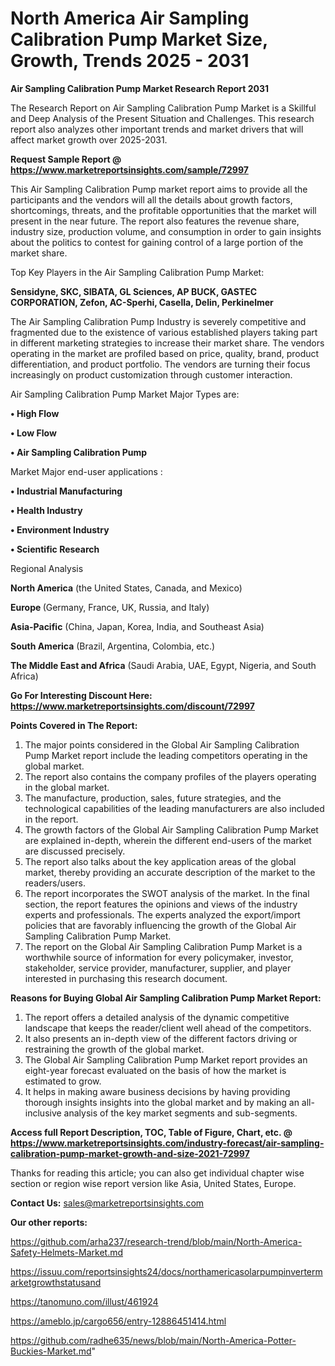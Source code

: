 # North America  Air Sampling Calibration Pump Market Size, Growth, Trends 2025 - 2031

<strong>Air Sampling Calibration Pump Market Research Report 2031</strong>

The Research Report on Air Sampling Calibration Pump Market is a Skillful and Deep Analysis of the Present Situation and Challenges. This research report also analyzes other important trends and market drivers that will affect market growth over 2025-2031.

<strong>Request Sample Report @ <a href=https://www.marketreportsinsights.com/sample/72997>https://www.marketreportsinsights.com/sample/72997</a></strong>

This Air Sampling Calibration Pump market report aims to provide all the participants and the vendors will all the details about growth factors, shortcomings, threats, and the profitable opportunities that the market will present in the near future. The report also features the revenue share, industry size, production volume, and consumption in order to gain insights about the politics to contest for gaining control of a large portion of the market share.

Top Key Players in the Air Sampling Calibration Pump Market:

<strong>Sensidyne, SKC, SIBATA, GL Sciences, AP BUCK, GASTEC CORPORATION, Zefon, AC-Sperhi, Casella, Delin, Perkinelmer</strong>

The Air Sampling Calibration Pump Industry is severely competitive and fragmented due to the existence of various established players taking part in different marketing strategies to increase their market share. The vendors operating in the market are profiled based on price, quality, brand, product differentiation, and product portfolio. The vendors are turning their focus increasingly on product customization through customer interaction.

Air Sampling Calibration Pump Market Major Types are:

<strong>• High Flow

• Low Flow

• Air Sampling Calibration Pump</strong>

Market Major end-user applications :

<strong>• Industrial Manufacturing

• Health Industry

• Environment Industry

• Scientific Research</strong>

Regional Analysis

</u><strong><b>North America</b></strong> (the United States, Canada, and Mexico)

<strong><b>Europe </b></strong>(Germany, France, UK, Russia, and Italy)

<strong><b>Asia-Pacific</b></strong> (China, Japan, Korea, India, and Southeast Asia)

<strong><b>South America</b></strong> (Brazil, Argentina, Colombia, etc.)

<strong><b>The Middle East and Africa</b></strong> (Saudi Arabia, UAE, Egypt, Nigeria, and South Africa)

<strong>Go For Interesting Discount Here: <a href=https://www.marketreportsinsights.com/discount/72997>https://www.marketreportsinsights.com/discount/72997</a></strong>

<strong>Points Covered in The Report:</strong>
<ol>
  <li>The major points considered in the Global Air Sampling Calibration Pump Market report include the leading competitors operating in the global market.</li>
  <li>The report also contains the company profiles of the players operating in the global market.</li>
  <li>The manufacture, production, sales, future strategies, and the technological capabilities of the leading manufacturers are also included in the report.</li>
  <li>The growth factors of the Global Air Sampling Calibration Pump Market are explained in-depth, wherein the different end-users of the market are discussed precisely.</li>
  <li>The report also talks about the key application areas of the global market, thereby providing an accurate description of the market to the readers/users.</li>
  <li>The report incorporates the SWOT analysis of the market. In the final section, the report features the opinions and views of the industry experts and professionals. The experts analyzed the export/import policies that are favorably influencing the growth of the Global Air Sampling Calibration Pump Market.</li>
  <li>The report on the Global Air Sampling Calibration Pump Market is a worthwhile source of information for every policymaker, investor, stakeholder, service provider, manufacturer, supplier, and player interested in purchasing this research document.</li>
</ol>
<strong>Reasons for Buying Global Air Sampling Calibration Pump Market Report:</strong>

<ol>
  <li>The report offers a detailed analysis of the dynamic competitive landscape that keeps the reader/client well ahead of the competitors.</li>
  <li>It also presents an in-depth view of the different factors driving or restraining the growth of the global market.</li>
  <li>The Global Air Sampling Calibration Pump Market report provides an eight-year forecast evaluated on the basis of how the market is estimated to grow.</li>
  <li>It helps in making aware business decisions by having providing thorough insights insights into the global market and by making an all-inclusive analysis of the key market segments and sub-segments.</li>
</ol>
<strong>Access full Report Description, TOC, Table of Figure, Chart, etc. @ <a href=https://www.marketreportsinsights.com/industry-forecast/air-sampling-calibration-pump-market-growth-and-size-2021-72997>https://www.marketreportsinsights.com/industry-forecast/air-sampling-calibration-pump-market-growth-and-size-2021-72997</a></strong>


Thanks for reading this article; you can also get individual chapter wise section or region wise report version like Asia, United States, Europe.

<strong>Contact Us:</strong>
sales@marketreportsinsights.com

<strong>Our other reports:</strong>

<a href=https://github.com/arha237/research-trend/blob/main/North-America-Safety-Helmets-Market.md>https://github.com/arha237/research-trend/blob/main/North-America-Safety-Helmets-Market.md</a>

<a href=https://issuu.com/reportsinsights24/docs/northamericasolarpumpinvertermarketgrowthstatusand>https://issuu.com/reportsinsights24/docs/northamericasolarpumpinvertermarketgrowthstatusand</a>

<a href=https://tanomuno.com/illust/461924>https://tanomuno.com/illust/461924</a>

<a href=https://ameblo.jp/cargo656/entry-12886451414.html>https://ameblo.jp/cargo656/entry-12886451414.html</a>

<a href=https://github.com/radhe635/news/blob/main/North-America-Potter-Buckies-Market.md>https://github.com/radhe635/news/blob/main/North-America-Potter-Buckies-Market.md</a>"

